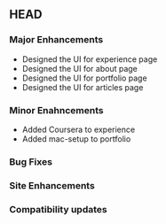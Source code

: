 ## HEAD

### Major Enhancements
  * Designed the UI for experience page
  * Designed the UI for about page
  * Designed the UI for portfolio page
  * Designed the UI for articles page

### Minor Enahncements
  * Added Coursera to experience
  * Added mac-setup to portfolio

### Bug Fixes

### Site Enhancements

### Compatibility updates

